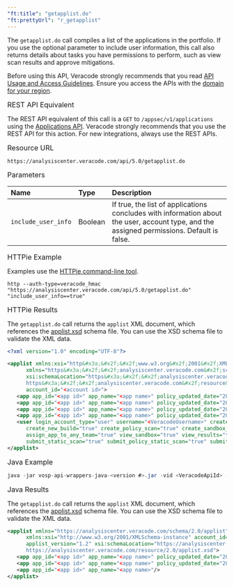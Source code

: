 ```yaml
---
"ft:title": "getapplist.do"
"ft:prettyUrl": "r_getapplist"
---
```

The `getapplist.do` call compiles a list of the applications in the portfolio. If you use the optional parameter to include user information, this call also returns details about tasks you have permissions to perform, such as view scan results and approve mitigations.

Before using this API, Veracode strongly recommends that you read [API Usage and Access Guidelines](https://docs.veracode.com/r/c_API_usage_guidelines). Ensure you access the APIs with the [domain for your region](https://docs.veracode.com/r/Region_Domains_for_Veracode_APIs).

<p><span style="font-size: medium;">REST API Equivalent</span></p>

The REST API equivalent of this call is a `GET` to `/appsec/v1/applications` using the [Applications API](https://docs.veracode.com/r/r_applications_list). Veracode strongly recommends that you use the REST API for this action. For new integrations, always use the REST APIs.

<p><span style="font-size: medium;">Resource URL</span></p>

`https://analysiscenter.veracode.com/api/5.0/getapplist.do`

<p><span style="font-size: medium;">Parameters</span></p>

| Name                | Type    | Description                                                                                                                                |
|:--------------------|:--------|:-------------------------------------------------------------------------------------------------------------------------------------------|
| `include_user_info` | Boolean | If true, the list of applications concludes with information about the user, account type, and the assigned permissions. Default is false. |

<p><span style="font-size: medium;">HTTPie Example</span></p>

Examples use the [HTTPie command-line tool](https://docs.veracode.com/r/c_httpie_tool).

```shell
http --auth-type=veracode_hmac "https://analysiscenter.veracode.com/api/5.0/getapplist.do" "include_user_info==true"
```

<p><span style="font-size: medium;">HTTPie Results</span></p>

The `getapplist.do` call returns the `applist` XML document, which references the [applist.xsd](https://analysiscenter.veracode.com/resource/2.0/applist.xsd) schema file. You can use the XSD schema file to validate the XML data.

```xml
<?xml version="1.0" encoding="UTF-8"?>

<applist xmlns:xsi="http&#x3a;&#x2f;&#x2f;www.w3.org&#x2f;2001&#x2f;XMLSchema-instance" 
      xmlns="https&#x3a;&#x2f;&#x2f;analysiscenter.veracode.com&#x2f;schema&#x2f;2.0&#x2f;applist" 
      xsi:schemaLocation="https&#x3a;&#x2f;&#x2f;analysiscenter.veracode.com&#x2f;schema&#x2f;2.0&#x2f;applist 
      https&#x3a;&#x2f;&#x2f;analysiscenter.veracode.com&#x2f;resource&#x2f;2.0&#x2f;applist.xsd" applist_version="1.2" 
      account_id="<account id>">
   <app app_id="<app id>" app_name="<app name>" policy_updated_date="2019-08-13T14&#x3a;09&#x3a;11-04&#x3a;00"/>
   <app app_id="<app id>" app_name="<app name>" policy_updated_date="2019-07-13T14&#x3a;03&#x3a;33-04&#x3a;00"/>
   <app app_id="<app id>" app_name="<app name>" policy_updated_date="2019-08-16T14&#x3a;03&#x3a;33-11&#x3a;00"/>
   <app app_id="<app id>" app_name="<app name>" policy_updated_date="2019-09-03T14&#x3a;03&#x3a;33-07&#x3a;00"/>
   <user login_account_type="user" username="<VeracodeUsername>" create_application_profile="true" create_sandbox="true" 
      create_new_build="true" create_policy_scan="true" create_sandbox_scan="true" assign_app_to_team="true" 
      assign_app_to_any_team="true" view_sandbox="true" view_results="true" approve_mitigations="true" 
      submit_static_scan="true" submit_policy_static_scan="true" submit_sandbox_static_scan="true"/>
</applist>
```

<p><span style="font-size: medium;">Java Example</span></p>

```java
java -jar vosp-api-wrappers-java-<version #>.jar -vid <VeracodeApiId> -vkey <VeracodeApiKey> -action getapplist
```

<p><span style="font-size: medium;">Java Results</span></p>

The `getapplist.do` call returns the `applist` XML document, which references the [applist.xsd](https://analysiscenter.veracode.com/resource/2.0/applist.xsd) schema file. You can use the XSD schema file to validate the XML data.

```xml
<applist xmlns="https://analysiscenter.veracode.com/schema/2.0/applist"
      xmlns:xsi="http://www.w3.org/2001/XMLSchema-instance" account_id="12345" 
      applist_version="1.2" xsi:schemaLocation="https://analysiscenter.veracode.com/schema/2.0/applist 
      https://analysiscenter.veracode.com/resource/2.0/applist.xsd">
   <app app_id="<app id>" app_name="<app name>" policy_updated_date="2017-11-16T13:55:05-05:00"/>
   <app app_id="<app id>" app_name="<app name>" policy_updated_date="2018-08-17T02:24:25-04:00"/>
   <app app_id="<app id>" app_name="<app name>"/>
</applist>
```